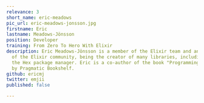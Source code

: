 ```yaml
---
relevance: 3
short_name: eric-meadows
pic_url: eric-meadows-jonsson.jpg
firstname: Eric
lastname: Meadows-Jönsson
position: Developer
training: From Zero To Hero With Elixir
description: Eric Meadows-Jönsson is a member of the Elixir team and an active member
  of the Elixir community, being the creator of many libraries, including Ecto and
  the Hex package manager. Eric is a co-author of the book "Programming Ecto" published
  by Pragmatic Bookshelf.
github: ericmj
twitter: emjii
published: false

---
```

